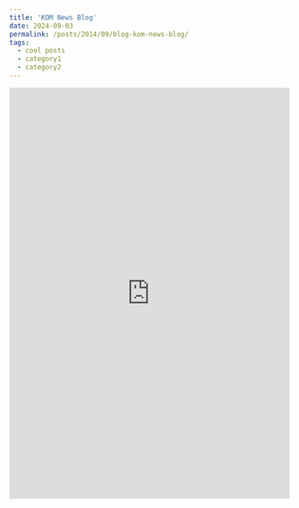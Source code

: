 ```yaml
---
title: 'KOM News Blog'
date: 2024-09-03
permalink: /posts/2014/09/blog-kom-news-blog/
tags:
  - cool posts
  - category1
  - category2
---
```


<iframe src="https://www.linkedin.com/embed/feed/update/urn:li:share:7237729382105059328?collapsed=1" height="738" width="504" frameborder="0" allowfullscreen="" title="Embedded post"></iframe>